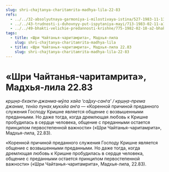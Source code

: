 ```yaml
---
slug: shri-chajtanya-charitamrita-madhya-lila-22-83
refs:
  - ../../32-absolyutnaya-garmoniya-i-milostivaya-istina/527-1983-11-13-a3-ne-sleduet-voproshat-pochemu-milost-dana-emu-a-ne-mne.md
  - ../../43-trudnosti-i-duhovnyy-put-ispytaniya-mayi/713-1983-02-11-a1-pomoshh-vajshnavov-pomozhet-preodolet-trudnosti-puti.md
  - ../../49-bhakti-velichie-predannosti-krishne/775-1982-02-18-a2-bhakti-predannost-krishne-besprichinna-i-neuderzhima.md
tags:
  - title: «Шри Чайтанья-чаритамрита», Мадхья-лила
    slug: shri-chajtanya-charitamrita-madhya-lila
  - title: «Шри Чайтанья-чаритамрита», Мадхья-лила 22.83
    slug: shri-chajtanya-charitamrita-madhya-lila-22-83
---
```


# «Шри Чайтанья-чаритамрита», Мадхья-лила 22.83

*кр̣ш̣н̣а-бхакти-джанма-мӯла хайа ‘са̄дху-сан̇га’ / кр̣ш̣н̣а-према джанме, тен̇хо пунах̣ мукхйа ан̇га* — «Коренной причиной преданного служения Господу Кришне является общение с возвышенными преданными. Но даже тогда, когда дремлющая любовь к Кришне пробудилась в сердце человека, общение с преданными остается принципом первостепенной важности» («Шри Чайтанья-чаритамрита», Мадхья-лила, 22.83).

«Коренной причиной преданного служения Господу Кришне является общение с возвышенными преданными. Но даже тогда, когда дремлющая любовь к Кришне пробудилась в сердце человека, общение с преданными остается принципом первостепенной важности» («Шри Чайтанья-чаритамрита», Мадхья-лила, 22.83).

